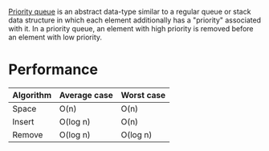 [Priority queue](https://en.wikipedia.org/wiki/Priority_queue) is an abstract data-type similar to a regular queue or stack data structure in which each element additionally has a "priority" associated with it. In a priority queue, an element with high priority is removed before an element with low priority.

# Performance

Algorithm  | Average case | Worst case
---------- | -------      | ----------
Space	     | O(n)	        | O(n)
Insert	   | O(log n)	    | O(n)
Remove	   | O(log n)	    | O(log n)
